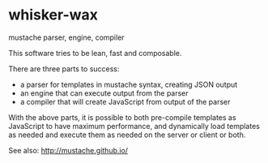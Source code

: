 # whisker-wax

mustache parser, engine, compiler

This software tries to be lean, fast and composable.

There are three parts to success:

 * a parser for templates in mustache syntax, creating JSON output
 * an engine that can execute output from the parser
 * a compiler that will create JavaScript from output of the parser

With the above parts, it is possible to both pre-compile templates
as JavaScript to have maximum performance, and dynamically load
templates as needed and execute them as needed on the server or
client or both.

See also: http://mustache.github.io/
